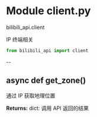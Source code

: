 # Module client.py


bilibili_api.client

IP 终端相关


``` python
from bilibili_api import client
```

--

## async def get_zone()

通过 IP 获取地理位置



**Returns:** dict: 调用 API 返回的结果




